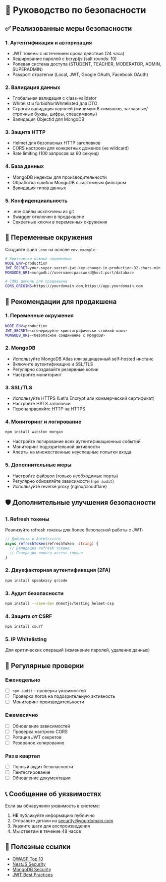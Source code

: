 # 🔐 Руководство по безопасности

## ✅ Реализованные меры безопасности

### 1. **Аутентификация и авторизация**
- JWT токены с истечением срока действия (24 часа)
- Хеширование паролей с bcryptjs (salt rounds: 10)
- Ролевая система доступа (STUDENT, TEACHER, MODERATOR, ADMIN, SUPERADMIN)
- Passport стратегии (Local, JWT, Google OAuth, Facebook OAuth)

### 2. **Валидация данных**
- Глобальная валидация с class-validator
- Whitelist и forbidNonWhitelisted для DTO
- Строгая валидация паролей (минимум 8 символов, заглавные/строчные буквы, цифры, спецсимволы)
- Валидация ObjectId для MongoDB

### 3. **Защита HTTP**
- Helmet для безопасных HTTP заголовков
- CORS настроен для конкретных доменов (не wildcard)
- Rate limiting (100 запросов за 60 секунд)

### 4. **База данных**
- MongoDB индексы для производительности
- Обработка ошибок MongoDB с кастомным фильтром
- Валидация типов данных

### 5. **Конфиденциальность**
- .env файлы исключены из git
- Swagger отключен в продакшене
- Секретные ключи в переменных окружения

## 🔧 Переменные окружения

Создайте файл `.env` на основе `env.example`:

```bash
# Критически важные переменные
NODE_ENV=production
JWT_SECRET=your-super-secret-jwt-key-change-in-production-32-chars-min
MONGODB_URI=mongodb://username:password@host:port/database

# CORS домены для продакшена
CORS_ORIGINS=https://yourdomain.com,https://app.yourdomain.com
```

## 🚀 Рекомендации для продакшена

### 1. **Переменные окружения**
```bash
NODE_ENV=production
JWT_SECRET=<сгенерируйте криптографически стойкий ключ>
MONGODB_URI=<безопасное соединение с MongoDB>
```

### 2. **MongoDB**
- Используйте MongoDB Atlas или защищенный self-hosted инстанс
- Включите аутентификацию и SSL/TLS
- Регулярно создавайте резервные копии
- Настройте мониторинг

### 3. **SSL/TLS**
- Используйте HTTPS (Let's Encrypt или коммерческий сертификат)
- Настройте HSTS заголовки
- Перенаправляйте HTTP на HTTPS

### 4. **Мониторинг и логирование**
```bash
npm install winston morgan
```
- Настройте логирование всех аутентификационных событий
- Мониторинг подозрительной активности
- Алерты на множественные неуспешные попытки входа

### 5. **Дополнительные меры**
- Настройте файрвол (только необходимые порты)
- Регулярно обновляйте зависимости (`npm audit`)
- Используйте reverse proxy (nginx/cloudflare)

## 🛡️ Дополнительные улучшения безопасности

### 1. **Refresh токены**
Реализуйте refresh токены для более безопасной работы с JWT:

```typescript
// Добавьте в AuthService
async refreshToken(refreshToken: string) {
  // Валидация refresh токена
  // Генерация нового access токена
}
```

### 2. **Двухфакторная аутентификация (2FA)**
```bash
npm install speakeasy qrcode
```

### 3. **Аудит безопасности**
```bash
npm install --save-dev @nestjs/testing helmet-csp
```

### 4. **Защита от CSRF**
```bash
npm install csurf
```

### 5. **IP Whitelisting**
Для критических операций (изменение паролей, удаление данных)

## 🚨 Регулярные проверки

### Еженедельно
- [ ] `npm audit` - проверка уязвимостей
- [ ] Проверка логов на подозрительную активность
- [ ] Мониторинг производительности

### Ежемесячно
- [ ] Обновление зависимостей
- [ ] Проверка настроек CORS
- [ ] Ротация JWT секретов
- [ ] Резервное копирование

### Раз в квартал
- [ ] Полный аудит безопасности
- [ ] Пентестирование
- [ ] Обновление документации

## 📞 Сообщение об уязвимостях

Если вы обнаружили уязвимость в системе:

1. **НЕ** публикуйте информацию публично
2. Отправьте детали на security@yourdomain.com
3. Укажите шаги для воспроизведения
4. Мы ответим в течение 48 часов

## 🔗 Полезные ссылки

- [OWASP Top 10](https://owasp.org/www-project-top-ten/)
- [NestJS Security](https://docs.nestjs.com/security/authentication)
- [MongoDB Security](https://docs.mongodb.com/manual/security/)
- [JWT Best Practices](https://auth0.com/blog/a-look-at-the-latest-draft-for-jwt-bcp/)
